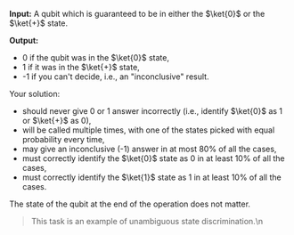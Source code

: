 **Input:** A qubit which is guaranteed to be in either the $\ket{0}$ or the $\ket{+}$ state.
    
**Output:** 
* 0 if the qubit was in the $\ket{0}$ state, 
* 1 if it was in the $\ket{+}$ state,
* -1 if you can't decide, i.e., an "inconclusive" result. 

Your solution:

* should never give 0 or 1 answer incorrectly (i.e., identify $\ket{0}$ as 1 or $\ket{+}$ as 0),
* will be called multiple times, with one of the states picked with equal probability every time,
* may give an inconclusive (-1) answer in at most 80% of all the cases,
* must correctly identify the $\ket{0}$ state as 0 in at least 10% of all the cases,
* must correctly identify the $\ket{1}$ state as 1 in at least 10% of all the cases.
    
The state of the qubit at the end of the operation does not matter.
    
> This task is an example of unambiguous state discrimination.\n